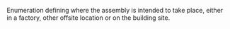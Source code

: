 Enumeration defining where the assembly is intended to take place, either in a factory, other offsite location or on the building site.